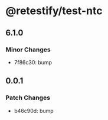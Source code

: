# @retestify/test-ntc

## 6.1.0

### Minor Changes

- 7f86c30: bump

## 0.0.1

### Patch Changes

- b46c90d: bump
